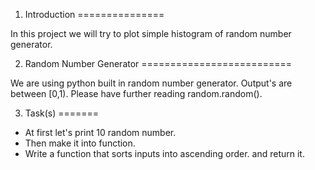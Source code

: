 1. Introduction
===============

In this project we will try to plot simple histogram of random number generator.

2. Random Number Generator
==========================

We are using python built in random number generator. Output's are between [0,1). Please have further reading random.random().

3. Task(s)
=======

- At first let's print 10 random number.
- Then make it into function.
- Write a function that sorts inputs into ascending order. and return it.
